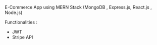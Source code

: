 E-Commerce App using MERN Stack (MongoDB , Express.js, React.js , Node.js)

Functionalities :

- JWT
- Stripe API
